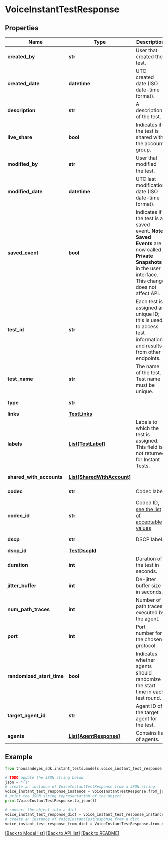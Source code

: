 # VoiceInstantTestResponse


## Properties

Name | Type | Description | Notes
------------ | ------------- | ------------- | -------------
**created_by** | **str** | User that created the test. | [optional] [readonly] 
**created_date** | **datetime** | UTC created date (ISO date-time format). | [optional] [readonly] 
**description** | **str** | A description of the test. | [optional] 
**live_share** | **bool** | Indicates if the test is shared with the account group. | [optional] [readonly] 
**modified_by** | **str** | User that modified the test. | [optional] [readonly] 
**modified_date** | **datetime** | UTC last modification date (ISO date-time format). | [optional] [readonly] 
**saved_event** | **bool** | Indicates if the test is a saved event.  **Note**: **Saved Events** are now called **Private Snapshots** in the user interface. This change does not affect API.  | [optional] [readonly] 
**test_id** | **str** | Each test is assigned an unique ID; this is used to access test information and results from other endpoints. | [optional] [readonly] 
**test_name** | **str** | The name of the test. Test name must be unique. | [optional] 
**type** | **str** |  | [optional] [readonly] 
**links** | [**TestLinks**](TestLinks.md) |  | [optional] 
**labels** | [**List[TestLabel]**](TestLabel.md) | Labels to which the test is assigned. This field is not returned for Instant Tests. | [optional] [readonly] 
**shared_with_accounts** | [**List[SharedWithAccount]**](SharedWithAccount.md) |  | [optional] [readonly] 
**codec** | **str** | Codec label | [optional] [readonly] 
**codec_id** | **str** | Coded ID, [see the list of acceptable values](https://docs.thousandeyes.com/product-documentation/internet-and-wan-monitoring/tests/working-with-test-settings#rtp-stream-advanced-settings-tab) | [optional] 
**dscp** | **str** | DSCP label. | [optional] [readonly] 
**dscp_id** | [**TestDscpId**](TestDscpId.md) |  | [optional] 
**duration** | **int** | Duration of the test in seconds. | [optional] [default to 5]
**jitter_buffer** | **int** | De-jitter buffer size in seconds. | [optional] [default to 40]
**num_path_traces** | **int** | Number of path traces executed by the agent. | [optional] [default to 3]
**port** | **int** | Port number for the chosen protocol. | [optional] 
**randomized_start_time** | **bool** | Indicates whether agents should randomize the start time in each test round. | [optional] [default to False]
**target_agent_id** | **str** | Agent ID of the target agent for the test. | 
**agents** | [**List[AgentResponse]**](AgentResponse.md) | Contains list of agents. | [optional] 

## Example

```python
from thousandeyes_sdk.instant_tests.models.voice_instant_test_response import VoiceInstantTestResponse

# TODO update the JSON string below
json = "{}"
# create an instance of VoiceInstantTestResponse from a JSON string
voice_instant_test_response_instance = VoiceInstantTestResponse.from_json(json)
# print the JSON string representation of the object
print(VoiceInstantTestResponse.to_json())

# convert the object into a dict
voice_instant_test_response_dict = voice_instant_test_response_instance.to_dict()
# create an instance of VoiceInstantTestResponse from a dict
voice_instant_test_response_from_dict = VoiceInstantTestResponse.from_dict(voice_instant_test_response_dict)
```
[[Back to Model list]](../README.md#documentation-for-models) [[Back to API list]](../README.md#documentation-for-api-endpoints) [[Back to README]](../README.md)


